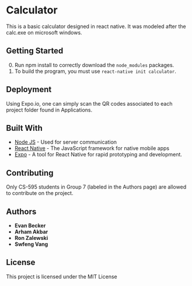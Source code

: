 # Calculator

This is a basic calculator designed in react native. It was modeled after the calc.exe on microsoft windows.

## Getting Started

0. Run npm install to correctly download the `node_modules` packages.
1. To build the program, you must use `react-native init calculator`.


## Deployment

Using Expo.io, one can simply scan the QR codes associated to each project folder found in Applications. 

## Built With

* [Node JS](https://nodejs.org/en/) - Used for server communication
* [React Native](https://facebook.github.io/react-native/) - The JavaScript framework for native mobile apps
* [Expo](https://expo.io/) - A tool for React Native for rapid prototyping and development. 

## Contributing

Only CS-595 students in Group 7 (labeled in the Authors page) are allowed to contribute on the project.

## Authors

* **Evan Becker**
* **Arham Akbar**
* **Ron Zalewski**
* **Swfeng Vang**

## License

This project is licensed under the MIT License
